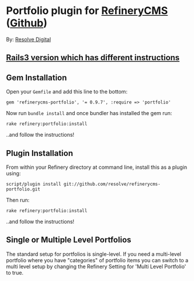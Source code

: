 # Portfolio plugin for [RefineryCMS](http://www.refinerycms.com) ([Github](http://github.com/resolve/refinerycms))

By: [Resolve Digital](http://www.resolvedigital.com)

## [Rails3 version which has different instructions](http://github.com/resolve/refinerycms-portfolio/tree/rails3#readme)

## Gem Installation

Open your ``Gemfile`` and add this line to the bottom:

    gem 'refinerycms-portfolio', '= 0.9.7', :require => 'portfolio'

Now run ``bundle install`` and once bundler has installed the gem run:

    rake refinery:portfolio:install

..and follow the instructions!

## Plugin Installation

From within your Refinery directory at command line, install this as a plugin using:

    script/plugin install git://github.com/resolve/refinerycms-portfolio.git

Then run:

    rake refinery:portfolio:install

..and follow the instructions!

## Single or Multiple Level Portfolios

The standard setup for portfolios is single-level. If you need a multi-level portfolio where you have "categories" of portfolio items you can switch to a multi level setup by changing the Refinery Setting for 'Multi Level Portfolio' to true.